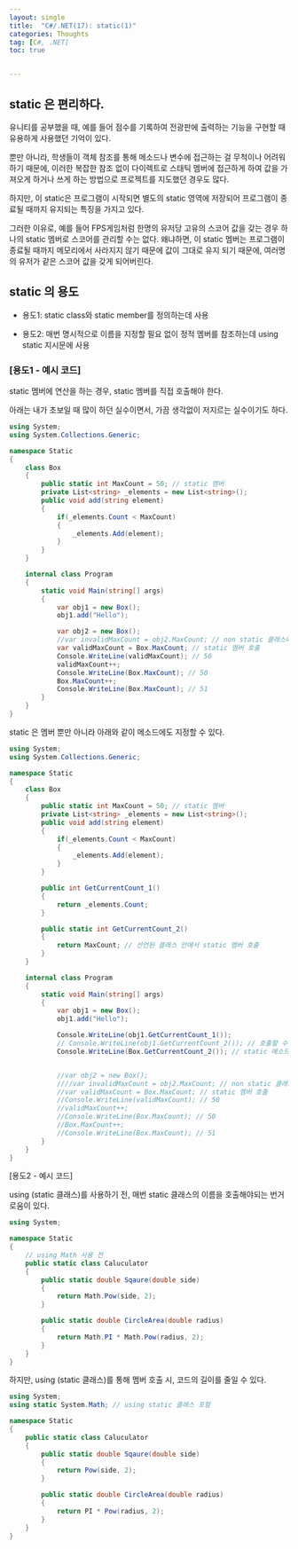 ```yaml
---
layout: single
title:  "C#/.NET(17): static(1)"
categories: Thoughts
tag: [C#, .NET]
toc: true 


---
```


## static 은 편리하다.

유니티를 공부했을 때, 예를 들어 점수를 기록하여 전광판에 출력하는 기능을 구현할 때 유용하게 사용했던 기억이 있다.

뿐만 아니라, 학생들이 객체 참조를 통해 메소드나 변수에 접근하는 걸 무척이나 어려워하기 때문에, 이러한 복잡한 참조 없이 다이렉트로 스태틱 멤버에 접근하게 하여 값을 가져오게 하거나 쓰게 하는 방법으로 프로젝트를 지도했던 경우도 많다.

하지만, 이 static은 프로그램이 시작되면 별도의 static 영역에 저장되어 프로그램이 종료될 때까지 유지되는 특징을 가지고 있다.

그러한 이유로, 예를 들어 FPS게임처럼 한명의 유저당 고유의 스코어 값을 갖는 경우 하나의 static 멤버로 스코어를 관리할 수는 없다. 왜냐하면, 이 static 멤버는 프로그램이 종료될 때까지 메모리에서 사라지지 않기 때문에 값이 그대로 유지 되기 때문에, 여러명의 유저가 같은 스코어 값을 갖게 되어버린다.



## static 의 용도

- 용도1: static class와 static member를 정의하는데 사용

- 용도2: 매번 명시적으로 이름을 지정할 필요 없이 정적 멤버를 참조하는데 using static 지시문에 사용



### [용도1 - 예시 코드]

static 멤버에 연산을 하는 경우, static 멤버를 직접 호출해야 한다.

아래는 내가 초보일 때 많이 하던 실수이면서, 가끔 생각없이 저지르는 실수이기도 하다.

```c#
using System;
using System.Collections.Generic;

namespace Static
{
	class Box
	{
		public static int MaxCount = 50; // static 멤버
		private List<string> _elements = new List<string>();
		public void add(string element)
		{
			if(_elements.Count < MaxCount)
			{
				_elements.Add(element);
			}	
		}
	}

	internal class Program
	{
		static void Main(string[] args)
		{
			var obj1 = new Box();
			obj1.add("Hello");

			var obj2 = new Box();
			//var invalidMaxCount = obj2.MaxCount; // non static 클래스에서 static 멤버를 호출할 수 없음
			var validMaxCount = Box.MaxCount; // static 멤버 호출
			Console.WriteLine(validMaxCount); // 50
			validMaxCount++;
			Console.WriteLine(Box.MaxCount); // 50
			Box.MaxCount++;
			Console.WriteLine(Box.MaxCount); // 51
		}
	}
}
```



static 은 멤버 뿐만 아니라 아래와 같이 메소드에도 지정할 수 있다. 

```c#
using System;
using System.Collections.Generic;

namespace Static
{
	class Box
	{
		public static int MaxCount = 50; // static 멤버
		private List<string> _elements = new List<string>();
		public void add(string element)
		{
			if(_elements.Count < MaxCount)
			{
				_elements.Add(element);
			}	
		}

		public int GetCurrentCount_1()
		{
			return _elements.Count;
		}

		public static int GetCurrentCount_2()
		{
			return MaxCount; // 선언된 클래스 안에서 static 멤버 호출
		}
	}

	internal class Program
	{
		static void Main(string[] args)
		{
			var obj1 = new Box();
			obj1.add("Hello");

			Console.WriteLine(obj1.GetCurrentCount_1());
			// Console.WriteLine(obj1.GetCurrentCount_2()); // 호출할 수 없음
			Console.WriteLine(Box.GetCurrentCount_2()); // static 메소드 호출


			//var obj2 = new Box();
			////var invalidMaxCount = obj2.MaxCount; // non static 클래스에서 static 멤버를 호출할 수 없음
			//var validMaxCount = Box.MaxCount; // static 멤버 호출
			//Console.WriteLine(validMaxCount); // 50
			//validMaxCount++;
			//Console.WriteLine(Box.MaxCount); // 50
			//Box.MaxCount++;
			//Console.WriteLine(Box.MaxCount); // 51
		}
	}
}
```





[용도2 - 예시 코드]

using (static 클래스)를 사용하기 전, 매번 static 클래스의 이름을 호출해야되는 번거로움이 있다.

```c#
using System;

namespace Static
{
	// using Math 사용 전
	public static class Caluculator
	{
		public static double Sqaure(double side)
		{
			return Math.Pow(side, 2);
		}

		public static double CircleArea(double radius)
		{
			return Math.PI * Math.Pow(radius, 2);
		}
	}
}
```



하지만, using (static 클래스)를 통해 멤버 호출 시, 코드의 길이를 줄일 수 있다.

```c#
using System;
using static System.Math; // using static 클래스 포함

namespace Static
{
	public static class Caluculator
	{
		public static double Sqaure(double side)
		{
			return Pow(side, 2);
		}

		public static double CircleArea(double radius)
		{
			return PI * Pow(radius, 2);
		}
	}
}
```

